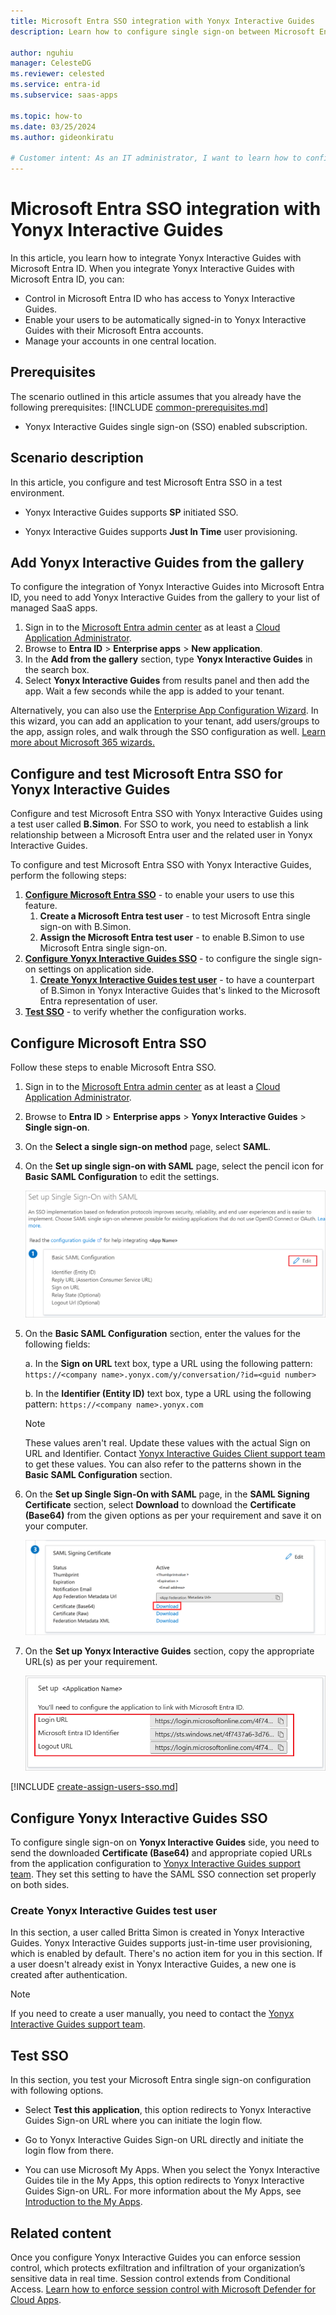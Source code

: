 ```yaml
---
title: Microsoft Entra SSO integration with Yonyx Interactive Guides
description: Learn how to configure single sign-on between Microsoft Entra ID and Yonyx Interactive Guides.

author: nguhiu
manager: CelesteDG
ms.reviewer: celested
ms.service: entra-id
ms.subservice: saas-apps

ms.topic: how-to
ms.date: 03/25/2024
ms.author: gideonkiratu

# Customer intent: As an IT administrator, I want to learn how to configure single sign-on between Microsoft Entra ID and Yonyx Interactive Guides so that I can control who has access to Yonyx Interactive Guides, enable automatic sign-in with Microsoft Entra accounts, and manage my accounts in one central location.
---
```

# Microsoft Entra SSO integration with Yonyx Interactive Guides

In this article,  you learn how to integrate Yonyx Interactive Guides with Microsoft Entra ID. When you integrate Yonyx Interactive Guides with Microsoft Entra ID, you can:

* Control in Microsoft Entra ID who has access to Yonyx Interactive Guides.
* Enable your users to be automatically signed-in to Yonyx Interactive Guides with their Microsoft Entra accounts.
* Manage your accounts in one central location.

## Prerequisites
The scenario outlined in this article assumes that you already have the following prerequisites:
[!INCLUDE [common-prerequisites.md](~/identity/saas-apps/includes/common-prerequisites.md)]
* Yonyx Interactive Guides single sign-on (SSO) enabled subscription.

## Scenario description

In this article,  you configure and test Microsoft Entra SSO in a test environment.

* Yonyx Interactive Guides supports **SP** initiated SSO.

* Yonyx Interactive Guides supports **Just In Time** user provisioning.

## Add Yonyx Interactive Guides from the gallery

To configure the integration of Yonyx Interactive Guides into Microsoft Entra ID, you need to add Yonyx Interactive Guides from the gallery to your list of managed SaaS apps.

1. Sign in to the [Microsoft Entra admin center](https://entra.microsoft.com) as at least a [Cloud Application Administrator](~/identity/role-based-access-control/permissions-reference.md#cloud-application-administrator).
1. Browse to **Entra ID** > **Enterprise apps** > **New application**.
1. In the **Add from the gallery** section, type **Yonyx Interactive Guides** in the search box.
1. Select **Yonyx Interactive Guides** from results panel and then add the app. Wait a few seconds while the app is added to your tenant.

 Alternatively, you can also use the [Enterprise App Configuration Wizard](https://portal.office.com/AdminPortal/home?Q=Docs#/azureadappintegration). In this wizard, you can add an application to your tenant, add users/groups to the app, assign roles, and walk through the SSO configuration as well. [Learn more about Microsoft 365 wizards.](/microsoft-365/admin/misc/azure-ad-setup-guides)


<a name='configure-and-test-azure-ad-sso-for-yonyx-interactive-guides'></a>

## Configure and test Microsoft Entra SSO for Yonyx Interactive Guides

Configure and test Microsoft Entra SSO with Yonyx Interactive Guides using a test user called **B.Simon**. For SSO to work, you need to establish a link relationship between a Microsoft Entra user and the related user in Yonyx Interactive Guides.

To configure and test Microsoft Entra SSO with Yonyx Interactive Guides, perform the following steps:

1. **[Configure Microsoft Entra SSO](#configure-azure-ad-sso)** - to enable your users to use this feature.
    1. **Create a Microsoft Entra test user** - to test Microsoft Entra single sign-on with B.Simon.
    1. **Assign the Microsoft Entra test user** - to enable B.Simon to use Microsoft Entra single sign-on.
1. **[Configure Yonyx Interactive Guides SSO](#configure-yonyx-interactive-guides-sso)** - to configure the single sign-on settings on application side.
    1. **[Create Yonyx Interactive Guides test user](#create-yonyx-interactive-guides-test-user)** - to have a counterpart of B.Simon in Yonyx Interactive Guides that's linked to the Microsoft Entra representation of user.
1. **[Test SSO](#test-sso)** - to verify whether the configuration works.

<a name='configure-azure-ad-sso'></a>

## Configure Microsoft Entra SSO

Follow these steps to enable Microsoft Entra SSO.

1. Sign in to the [Microsoft Entra admin center](https://entra.microsoft.com) as at least a [Cloud Application Administrator](~/identity/role-based-access-control/permissions-reference.md#cloud-application-administrator).
1. Browse to **Entra ID** > **Enterprise apps** > **Yonyx Interactive Guides** > **Single sign-on**.
1. On the **Select a single sign-on method** page, select **SAML**.
1. On the **Set up single sign-on with SAML** page, select the pencil icon for **Basic SAML Configuration** to edit the settings.

   ![Screenshot for Edit Basic SAML Configuration.](common/edit-urls.png)

1. On the **Basic SAML Configuration** section, enter the values for the following fields:

	a. In the **Sign on URL** text box, type a URL using the following pattern:
    `https://<company name>.yonyx.com/y/conversation/?id=<guid number>`

    b. In the **Identifier (Entity ID)** text box, type a URL using the following pattern:
    `https://<company name>.yonyx.com`

	> [!NOTE]
	> These values aren't real. Update these values with the actual Sign on URL and Identifier. Contact [Yonyx Interactive Guides Client support team](mailto:support@yonyx.com) to get these values. You can also refer to the patterns shown in the **Basic SAML Configuration** section.

1. On the **Set up Single Sign-On with SAML** page, in the **SAML Signing Certificate** section, select **Download** to download the **Certificate (Base64)** from the given options as per your requirement and save it on your computer.

	![Screenshot for The Certificate download link.](common/certificatebase64.png)

1. On the **Set up Yonyx Interactive Guides** section, copy the appropriate URL(s) as per your requirement.

	![Screenshot for Copy configuration URLs.](common/copy-configuration-urls.png)

<a name='create-an-azure-ad-test-user'></a>

[!INCLUDE [create-assign-users-sso.md](~/identity/saas-apps/includes/create-assign-users-sso.md)]

## Configure Yonyx Interactive Guides SSO

To configure single sign-on on **Yonyx Interactive Guides** side, you need to send the downloaded **Certificate (Base64)** and appropriate copied URLs from the application configuration to [Yonyx Interactive Guides support team](mailto:support@yonyx.com). They set this setting to have the SAML SSO connection set properly on both sides.

### Create Yonyx Interactive Guides test user

In this section, a user called Britta Simon is created in Yonyx Interactive Guides. Yonyx Interactive Guides supports just-in-time user provisioning, which is enabled by default. There's no action item for you in this section. If a user doesn't already exist in Yonyx Interactive Guides, a new one is created after authentication.

> [!NOTE]
> If you need to create a user manually, you need to contact the [Yonyx Interactive Guides support team](mailto:support@yonyx.com).

## Test SSO

In this section, you test your Microsoft Entra single sign-on configuration with following options. 

* Select **Test this application**, this option redirects to Yonyx Interactive Guides Sign-on URL where you can initiate the login flow. 

* Go to Yonyx Interactive Guides Sign-on URL directly and initiate the login flow from there.

* You can use Microsoft My Apps. When you select the Yonyx Interactive Guides tile in the My Apps, this option redirects to Yonyx Interactive Guides Sign-on URL. For more information about the My Apps, see [Introduction to the My Apps](https://support.microsoft.com/account-billing/sign-in-and-start-apps-from-the-my-apps-portal-2f3b1bae-0e5a-4a86-a33e-876fbd2a4510).

## Related content

Once you configure Yonyx Interactive Guides you can enforce session control, which protects exfiltration and infiltration of your organization’s sensitive data in real time. Session control extends from Conditional Access. [Learn how to enforce session control with Microsoft Defender for Cloud Apps](/cloud-app-security/proxy-deployment-aad).
